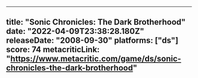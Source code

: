 
---
title: "Sonic Chronicles: The Dark Brotherhood"
date: "2022-04-09T23:38:28.180Z"
releaseDate: "2008-09-30"
platforms: ["ds"]
score: 74
metacriticLink: "https://www.metacritic.com/game/ds/sonic-chronicles-the-dark-brotherhood"
---
